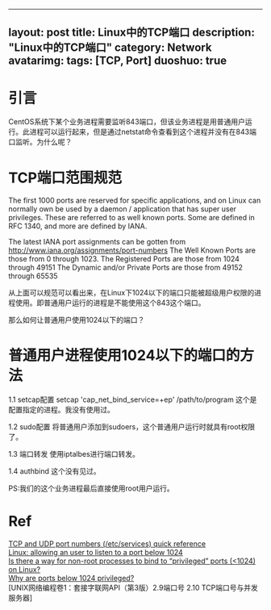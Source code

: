 
---
layout: post
title: Linux中的TCP端口
description: "Linux中的TCP端口"
category: Network
avatarimg:
tags: [TCP, Port]
duoshuo: true
---

# 引言
CentOS系统下某个业务进程需要监听843端口，但该业务进程是用普通用户运行。此进程可以运行起来，但是通过netstat命令查看到这个进程并没有在843端口监听。为什么呢？


# TCP端口范围规范

> 
The first 1000 ports are reserved for specific applications, and on Linux can normally own be used by a daemon / application that has super user privileges. These are referred to as well known ports. Some are defined in RFC 1340, and more are defined by IANA.

> 
The latest IANA port assignments can be gotten from
      http://www.iana.org/assignments/port-numbers
The Well Known Ports are those from 0 through 1023.
The Registered Ports are those from 1024 through 49151
The Dynamic and/or Private Ports are those from 49152 through 65535


从上面可以规范可以看出来，在Linux下1024以下的端口只能被超级用户权限的进程使用。即普通用户运行的进程是不能使用这个843这个端口。

那么如何让普通用户使用1024以下的端口？

# 普通用户进程使用1024以下的端口的方法
1.1 setcap配置
setcap 'cap_net_bind_service=+ep' /path/to/program
这个是配置指定的进程。我没有使用过。

1.2 sudo配置
将普通用户添加到sudoers，这个普通用户运行时就具有root权限了。

1.3 端口转发
使用iptalbes进行端口转发。

1.4 authbind
这个没有见过。

PS:我们的这个业务进程最后直接使用root用户运行。

# Ref
[TCP and UDP port numbers (/etc/services) quick reference](http://www.penguintutor.com/linux/network-services-ports)  
[Linux: allowing an user to listen to a port below 1024](http://unix.stackexchange.com/questions/10735/linux-allowing-an-user-to-listen-to-a-port-below-1024)  
[Is there a way for non-root processes to bind to “privileged” ports (<1024) on Linux?](http://stackoverflow.com/questions/413807/is-there-a-way-for-non-root-processes-to-bind-to-privileged-ports-1024-on-l)  
[Why are ports below 1024 privileged? ](http://stackoverflow.com/questions/10182798/why-are-ports-below-1024-privileged)  
[UNIX网络编程卷1：套接字联网API（第3版）2.9端口号 2.10 TCP端口号与并发服务器]  


